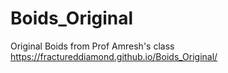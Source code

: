 # Boids_Original
Original Boids from Prof Amresh's class
https://fractureddiamond.github.io/Boids_Original/
